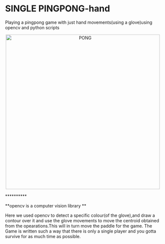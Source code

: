 # SINGLE PINGPONG-hand
Playing a pingpong game with just hand movements(using a glove)using opencv and python scripts
<p align="center">
  <img src="https://i.chzbgr.com/full/6686158592/h4715F533/"
       height="500" width="500"alt="PONG"/>
</p>
**********

**opencv is a computer vision library  **


Here we used opencv to detect a specific colour(of the glove),and draw a contour over it and use the glove movements to move the centroid obtained from the opearations.This will in turn move the paddle for the game.
The Game is written such a way that there is only a single player and you gotta survive for as much time as possible.
